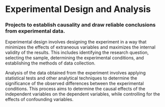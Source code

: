 # Experimental Design and Analysis
### Projects to establish causality and draw reliable conclusions from experimental data.

Experimental design involves designing the experiment in a way that minimizes the effects of extraneous variables and maximizes the internal validity of the results. This includes identifying the research question, selecting the sample, determining the experimental conditions, and establishing the methods of data collection.

Analysis of the data obtained from the experiment involves applying statistical tests and other analytical techniques to determine the significance of the observed differences between the experimental conditions. This process aims to determine the causal effects of the independent variables on the dependent variables, while controlling for the effects of confounding variables.


